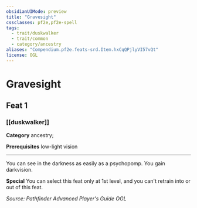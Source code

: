 ```yaml
---
obsidianUIMode: preview
title: "Gravesight"
cssclasses: pf2e,pf2e-spell
tags:
  - trait/duskwalker
  - trait/common
  - category/ancestry
aliases: "Compendium.pf2e.feats-srd.Item.hxCqQPjlyVI57vQt"
license: OGL
---
```

# Gravesight
## Feat 1
### [[duskwalker]]

**Category** ancestry; 



**Prerequisites** low-light vision
* * *
You can see in the darkness as easily as a psychopomp. You gain darkvision.

**Special** You can select this feat only at 1st level, and you can't retrain into or out of this feat.

*Source: Pathfinder Advanced Player's Guide*
*OGL*
